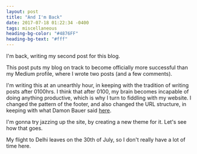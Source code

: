 ```yaml
---
layout: post
title: "And I'm Back"
date: 2017-07-18 01:22:34 -0400
tags: miscellaneous
heading-bg-color: "#4876FF"
heading-bg-text: "#fff"
---
```


I'm back, writing my second post for this blog.

This post puts my blog on track to become officially more successful than my Medium profile, where I wrote two posts (and a few comments).

I'm writing this at an unearthly hour, in keeping with the tradition of writing posts after 0100hrs. I think that after 0100, my brain becomes incapable of doing anything productive, which is why I turn to fiddling with my website. I changed the pattern of the footer, and also changed the URL structure, in keeping with what Damon Bauer said [here](http://damonbauer.me/organizing-jekyll-pages/).

I'm gonna try jazzing up the site, by creating a new theme for it. Let's see how that goes.

My flight to Delhi leaves on the 30th of July, so I don't really have a lot of time here. 
